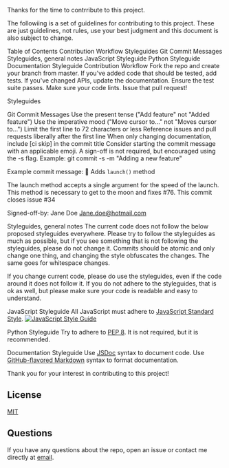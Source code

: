 Thanks for the time to contrribute to this project.

The followiing is a set of guidelines for contributing to this project. These are just guidelines, not rules, use your best judgment and this document is also subject to change.

Table of Contents
Contribution Workflow
Styleguides
Git Commit Messages
Styleguides, general notes
JavaScript Styleguide
Python Styleguide
Documentation Styleguide
Contribution Workflow
Fork the repo and create your branch from master.
If you've added code that should be tested, add tests.
If you've changed APIs, update the documentation.
Ensure the test suite passes.
Make sure your code lints.
Issue that pull request!

Styleguides

Git Commit Messages
Use the present tense ("Add feature" not "Added feature")
Use the imperative mood ("Move cursor to..." not "Moves cursor to...")
Limit the first line to 72 characters or less
Reference issues and pull requests liberally after the first line
When only changing documentation, include [ci skip] in the commit title
Consider starting the commit message with an applicable emoji.
A sign-off is not required, but encouraged using the -s flag. Example: git commit -s -m "Adding a new feature"

Example commit message:
:rocket: Adds `launch()` method

The launch method accepts a single argument for the speed of the launch.
This method is necessary to get to the moon and fixes #76.
This commit closes issue #34

Signed-off-by: Jane Doe <Jane.doe@hotmail.com>

Styleguides, general notes
The current code does not follow the below proposed styleguides everywhere. Please try to follow the styleguides as much as possible, but if you see something that is not following the styleguides, please do not change it. Commits should be atomic and only change one thing, and changing the style obfuscates the changes. The same goes for whitespace changes.

If you change current code, please do use the styleguides, even if the code around it does not follow it.
If you do not adhere to the styleguides, that is ok as well, but please make sure your code is readable and easy to understand.


JavaScript Styleguide
All JavaScript must adhere to [JavaScript Standard Style](https://standardjs.com/). [![JavaScript Style Guide](https://cdn.rawgit.com/standard/standard/master/badge.svg)](JS%20Style%20Guide)

Python Styleguide
Try to adhere to [PEP 8](https://www.python.org/dev/peps/pep-0008/). It is not required, but it is recommended.

Documentation Styleguide
Use [JSDoc](http://usejsdoc.org/) syntax to document code.
Use [GitHub-flavored Markdown](https://guides.github.com/features/mastering-markdown/) syntax to format documentation.

Thank you for your interest in contributing to this project!

## License
[MIT](https://choosealicense.com/licenses/mit/)

## Questions
If you have any questions about the repo, open an issue or contact me directly at [email](mailto:pi.co.0o.byte@gmail.com).



